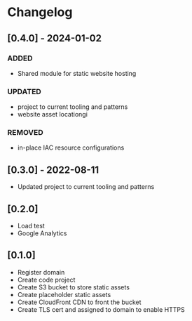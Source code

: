 # Changelog

## [0.4.0] - 2024-01-02

### ADDED

- Shared module for static website hosting

### UPDATED

- project to current tooling and patterns
- website asset locationgi

### REMOVED

- in-place IAC resource configurations

## [0.3.0] - 2022-08-11

- Updated project to current tooling and patterns

## [0.2.0]

- Load test
- Google Analytics

## [0.1.0]

- Register domain
- Create code project
- Create S3 bucket to store static assets
- Create placeholder static assets
- Create CloudFront CDN to front the bucket
- Create TLS cert and assigned to domain to enable HTTPS
